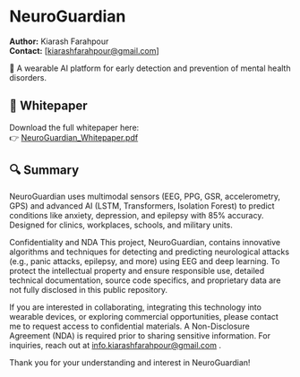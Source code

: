 # NeuroGuardian
**Author:** Kiarash Farahpour  
**Contact:** [kiarashfarahpour@gmail.com]


🧠 A wearable AI platform for early detection and prevention of mental health disorders.

## 📄 Whitepaper
Download the full whitepaper here:  
👉 [NeuroGuardian_Whitepaper.pdf](./NeuroGuardian_Whitepaper.pdf)

## 🔍 Summary
NeuroGuardian uses multimodal sensors (EEG, PPG, GSR, accelerometry, GPS) and advanced AI (LSTM, Transformers, Isolation Forest) to predict conditions like anxiety, depression, and epilepsy with 85% accuracy. Designed for clinics, workplaces, schools, and military units.


Confidentiality and NDA
This project, NeuroGuardian, contains innovative algorithms and techniques for detecting and predicting neurological attacks (e.g., panic attacks, epilepsy, and more) using EEG and deep learning. To protect the intellectual property and ensure responsible use, detailed technical documentation, source code specifics, and proprietary data are not fully disclosed in this public repository.

If you are interested in collaborating, integrating this technology into wearable devices, or exploring commercial opportunities, please contact me to request access to confidential materials. A Non-Disclosure Agreement (NDA) is required prior to sharing sensitive information. For inquiries, reach out at info.kiarashfarahpour@gmail.com .

Thank you for your understanding and interest in NeuroGuardian!
